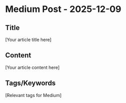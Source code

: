 # Medium Post - 2025-12-09

## Title
[Your article title here]

## Content
[Your article content here]

## Tags/Keywords
[Relevant tags for Medium]
